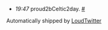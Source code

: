 <html><body><ul class="loudtwitter"><li><em>19:47</em> proud2bCeltic2day. <a href="http://twitter.com/merrill517/statuses/1345697218">#</a></li></ul>Automatically shipped by <a href="http://www.loudtwitter.com">LoudTwitter</a></body></html>